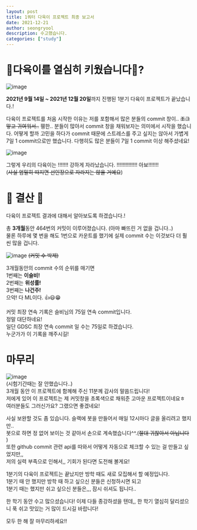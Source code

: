```yaml
---
layout: post
title: 1쿼터 다육이 프로젝트 최종 보고서
date: 2021-12-21
author: seongryool
description: 수고했습니다.
categories: ["study"]
---
```


# 🌵다육이를 열심히 키웠습니다🌵?

![image](https://user-images.githubusercontent.com/66999675/146788464-ec4b7f48-fe2e-4a02-a063-936346f0a6ed.png)

**2021년 9월 14일 ~ 2021년 12월 20일**까지 진행된 1분기 다육이 프로젝트가 끝났습니다.!

다육이 프로젝트를 처음 시작한 이유는 저를 포함해서 많은 분들의 commit 창이.. ~~조그맣고 귀여워서..~~ 휑한.. 분들이 많아서 commit 창을 채워보자는 의미에서 시작을 했습니다. 어떻게 할까 고민을 하다가 commit 때문에 스트레스를 주고 싶지는 않아서 가볍게 7일 1 commit으로만 했습니다. 다행히도 많은 분들이 7일 1 commit 이상 해주셨네요!

![image](https://user-images.githubusercontent.com/66999675/146788319-0f56483f-da42-43b9-b08f-a8eaed6a7c6c.png)

그렇게 우리의 다육이는 !!!!!!! 강하게 자라났습니다. !!!!!!!!!!!!!! 아뵤!!!!!!!  
(~~사실 엄밀히 따지면 선인장으로 자라지는 않을 거예요~~)

# 🎇 결산 🎇

다육이 프로젝트 결과에 대해서 알아보도록 하겠습니다.!

총 **3개월**동안 464번의 커밋이 이루어졌습니다. (아마 빠뜨린 거 없을 겁니다..)  
물론 하루에 몇 번을 해도 1번으로 카운트를 했기에 실제 commit 수는 이것보다 더 훨씬 많을 겁니다.

![image](https://user-images.githubusercontent.com/66999675/146791267-3d56b710-f38a-4165-82d6-ad9c1912378a.png)
~~(커밋 수 박제)~~

3개월동안의 commit 수의 순위를 매기면  
1번째는 **이슬비!**  
2번째는 **위성률!**  
3번째는 **나건주!**  
으악! 다 ML이다. 👍😃😁

커밋 최장 연속 기록은 슬비님의 75일 연속 commit입니다.  
정말 대단하네요!  
일단 GDSC 최장 연속 commit 일 수는 75일로 하겠습니다.  
누군가가 이 기록을 깨주시길!

# 마무리

![image](https://user-images.githubusercontent.com/66999675/146793811-5b806dad-6a32-4138-9186-c200a52f042f.png)  
(시험기간때는 잘 안했습니다..)  
3개월 동안 이 프로젝트에 함께해 주신 11분께 감사의 말씀드립니다!  
저에게 있어 이 프로젝트는 제 커밋창을 초록색으로 채워준 고마운 프로젝트이네요ㅎ  
여러분들도 그러신가요? 그랬으면 좋겠네요!

사실 보완할 것도 좀 있습니다. 슬랙에 봇을 만들어서 매일 12시마다 글을 올리려고 했지만..  
봇으로 하면 정 없어 보이는 것 같아서 손으로 계속했습니다^^.(~~절대 귀찮아서 아닙니다~~ )  
또한 github commit 관련 api를 따와서 어떻게 자동으로 체크할 수 있는 걸 만들고 싶었지만,,  
저의 실력 부족으로 인해서,, 기회가 된다면 도전해 볼게요!

1분기의 다육이 프로젝트는 끝났지만 방학 때도 새로 모집해서 할 예정입니다.  
1분기 때 안 했지만 방학 때 하고 싶으신 분들은 신청하시면 되고  
1분기 때는 했지만 쉬고 싶으신 분들은,,, 잠시 쉬셔도 됩니다..

한 학기 동안 수고 많으셨습니다! 이제 다들 종강하셨을 텐데,, 한 학기 열심히 달리셨으니 푹 쉬고 맛있는 거 많이 드시길 바랍니다!

모두 한 해 잘 마무리하세요!!
